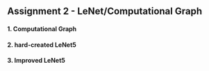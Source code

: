 ## Assignment 2 - LeNet/Computational Graph
#### 1. Computational Graph
#### 2. hard-created LeNet5 
#### 3. Improved LeNet5

